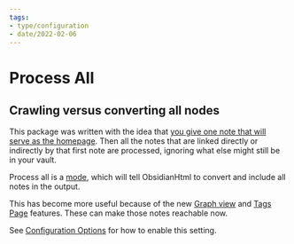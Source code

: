 ```yaml
---
tags:
- type/configuration
- date/2022-02-06
---
```

# Process All   
   
   
## Crawling versus converting all nodes   
This package was written with the idea that [you give one note that will serve as the homepage](../../Configurations/Modes/Modes.md#entrypoint-mode). Then all the notes that are linked directly or indirectly by that first note are processed, ignoring what else might still be in your vault.   
   
Process all is a [mode](../../Configurations/Modes/Modes.md), which will tell ObsidianHtml to convert and include all notes in the output.    
   
This has become more useful because of the new [Graph view](../../Configurations/Features/Graph%20view.md) and [Tags Page](../../Configurations/Features/Tags%20Page.md) features. These can make those notes reachable now.    
   
See [Configuration Options](../../Configurations/Configuration%20Options.md#process-all) for how to enable this setting.   
